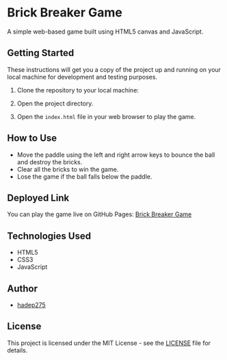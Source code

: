 # Brick Breaker Game

A simple web-based game built using HTML5 canvas and JavaScript.

## Getting Started

These instructions will get you a copy of the project up and running on your local machine for development and testing purposes.

1. Clone the repository to your local machine:

2. Open the project directory.

3. Open the `index.html` file in your web browser to play the game.

## How to Use

- Move the paddle using the left and right arrow keys to bounce the ball and destroy the bricks.
- Clear all the bricks to win the game.
- Lose the game if the ball falls below the paddle.

## Deployed Link

You can play the game live on GitHub Pages: [Brick Breaker Game](https://hadep275.github.io/FunGame/)

## Technologies Used

- HTML5
- CSS3
- JavaScript

## Author

- [hadep275](https://github.com/hadep275)

## License

This project is licensed under the MIT License - see the [LICENSE](LICENSE) file for details.
